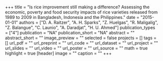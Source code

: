 +++
title = "Is rice improvement still making a difference? Assessing the economic, poverty and food security impacts of rice varieties released from 1989 to 2009 in Bangladesh, Indonesia and the Philippines."
date = "2015-01-01"
authors = ["D. A. Raitzer", "A. H. Sparks", "Z. Huelgas", "R. Maligalig", "Z. Balangue", "C. Launio", "A. Daradjat", "H. U. Ahmed"]
publication_types = ["4"]
publication = "NA"
publication_short = "NA"
abstract = ""
abstract_short = ""
image_preview = ""
selected = false
projects = []
tags = []
url_pdf = ""
url_preprint = ""
url_code = ""
url_dataset = ""
url_project = ""
url_slides = ""
url_video = ""
url_poster = ""
url_source = ""
math = true
highlight = true
[header]
image = ""
caption = ""
+++
